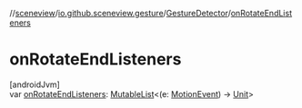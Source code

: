 //[sceneview](../../../index.md)/[io.github.sceneview.gesture](../index.md)/[GestureDetector](index.md)/[onRotateEndListeners](on-rotate-end-listeners.md)

# onRotateEndListeners

[androidJvm]\
var [onRotateEndListeners](on-rotate-end-listeners.md): [MutableList](https://kotlinlang.org/api/latest/jvm/stdlib/kotlin.collections/-mutable-list/index.html)&lt;(e: [MotionEvent](https://developer.android.com/reference/kotlin/android/view/MotionEvent.html)) -&gt; [Unit](https://kotlinlang.org/api/latest/jvm/stdlib/kotlin/-unit/index.html)&gt;

